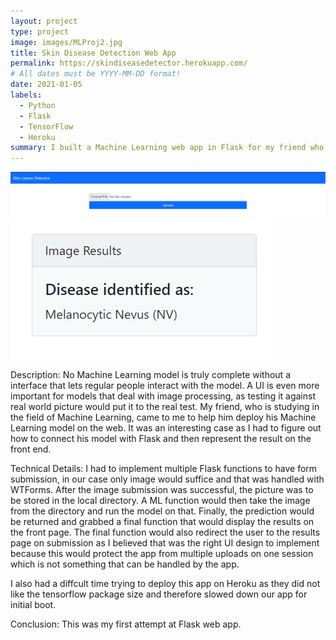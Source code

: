 ```yaml
---
layout: project
type: project
image: images/MLProj2.jpg
title: Skin Disease Detection Web App
permalink: https://skindiseasedetector.herokuapp.com/
# All dates must be YYYY-MM-DD format!
date: 2021-01-05
labels:
  - Python
  - Flask
  - TensorFlow
  - Heroku
summary: I built a Machine Learning web app in Flask for my friend who wanted to deploy their Machine Learning model online.
---
```


<div class="ui small rounded images">
  <img class="ui image" src="../images/MLProj1.jpg">
  <img class="ui image" src="../images/MLProj2.jpg">
</div>


Description:
No Machine Learning model is truly complete without a interface that lets regular people interact with the model.
A UI is even more important for models that deal with image processing, as testing it against real world picture would put it to the real test.
My friend, who is studying in the field of Machine Learning, came to me to help him deploy his Machine Learning model on the web. 
It was an interesting case as I had to figure out how to connect his model with Flask and then represent the result on the front end.

Technical Details:
I had to implement multiple Flask functions to have form submission, in our case only image would suffice and that was handled with WTForms. 
After the image submission was successful, the picture was to be stored in the local directory. A ML function would then take the image from the directory
and run the model on that. Finally, the prediction would be returned and grabbed a final function that would display the results on the front page. 
The final function would also redirect the user to the results page on submission as I believed that was the right UI design to implement because this 
would protect the app from multiple uploads on one session which is not something that can be handled by the app. 

I also had a diffcult time trying to deploy this app on Heroku as they did not like the tensorflow package size and therefore slowed 
down our app for initial boot.

Conclusion: 
This was my first attempt at Flask web app. 
